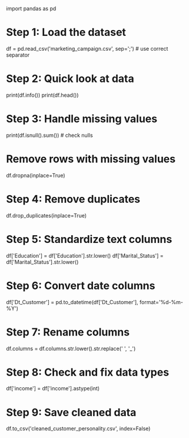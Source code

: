 import pandas as pd

# Step 1: Load the dataset
df = pd.read_csv('marketing_campaign.csv', sep=';')  # use correct separator

# Step 2: Quick look at data
print(df.info())
print(df.head())

# Step 3: Handle missing values
print(df.isnull().sum())  # check nulls

# Remove rows with missing values
df.dropna(inplace=True)

# Step 4: Remove duplicates
df.drop_duplicates(inplace=True)

# Step 5: Standardize text columns
df['Education'] = df['Education'].str.lower()
df['Marital_Status'] = df['Marital_Status'].str.lower()

# Step 6: Convert date columns
df['Dt_Customer'] = pd.to_datetime(df['Dt_Customer'], format='%d-%m-%Y')

# Step 7: Rename columns
df.columns = df.columns.str.lower().str.replace(' ', '_')

# Step 8: Check and fix data types
df['income'] = df['income'].astype(int)

# Step 9: Save cleaned data
df.to_csv('cleaned_customer_personality.csv', index=False)
